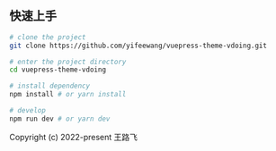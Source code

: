 
## 快速上手

```bash
# clone the project
git clone https://github.com/yifeewang/vuepress-theme-vdoing.git

# enter the project directory
cd vuepress-theme-vdoing

# install dependency
npm install # or yarn install

# develop
npm run dev # or yarn dev
```


Copyright (c) 2022-present 王路飞
